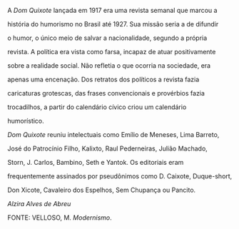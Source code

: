 

A *Dom Quixote* lançada em 1917 era uma revista semanal que marcou a

história do humorismo no Brasil até 1927. Sua missão seria a de difundir

o humor, o único meio de salvar a nacionalidade, segundo a própria

revista. A política era vista como farsa, incapaz de atuar positivamente

sobre a realidade social. Não refletia o que ocorria na sociedade, era

apenas uma encenação. Dos retratos dos políticos a revista fazia

caricaturas grotescas, das frases convencionais e provérbios fazia

trocadilhos, a partir do calendário cívico criou um calendário

humorístico.



*Dom Quixote* reuniu intelectuais como Emílio de Meneses, Lima Barreto,

José do Patrocínio Filho, Kalixto, Raul Pederneiras, Julião Machado,

Storn, J. Carlos, Bambino, Seth e Yantok. Os editoriais eram

frequentemente assinados por pseudônimos como D. Caixote, Duque-short,

Don Xicote, Cavaleiro dos Espelhos, Sem Chupança ou Pancito.



*Alzira Alves de Abreu*



FONTE: VELLOSO, M. *Modernismo*.

